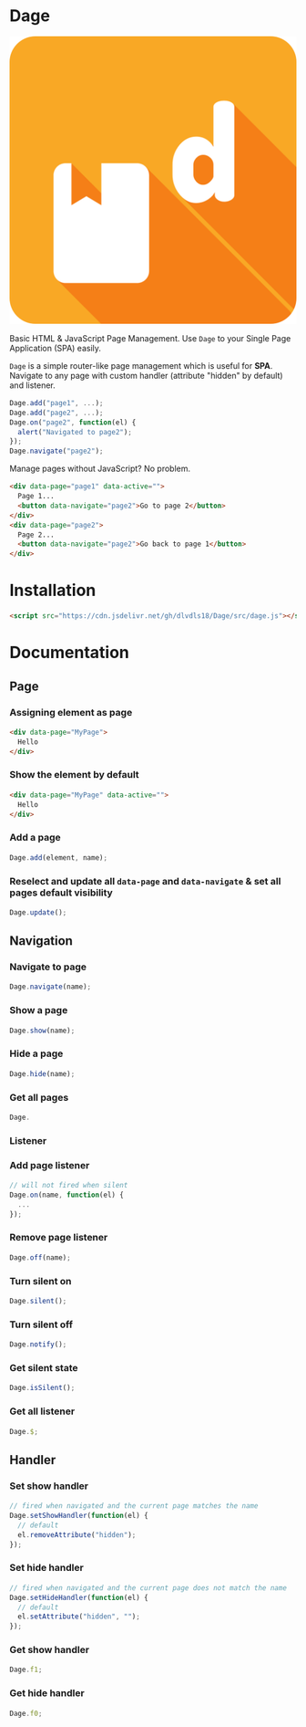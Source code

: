 # Dage

![Dage](dage.png)

Basic HTML &amp; JavaScript Page Management.
Use `Dage` to your Single Page Application (SPA) easily.

`Dage` is a simple router-like page management which is useful for **SPA**.
Navigate to any page with custom handler (attribute "hidden" by default) and listener.

```js
Dage.add("page1", ...);
Dage.add("page2", ...);
Dage.on("page2", function(el) {
  alert("Navigated to page2");
});
Dage.navigate("page2");
```

Manage pages without JavaScript? No problem.

```html
<div data-page="page1" data-active="">
  Page 1...
  <button data-navigate="page2">Go to page 2</button>
</div>
<div data-page="page2">
  Page 2...
  <button data-navigate="page2">Go back to page 1</button>
</div>
```

# Installation
```html
<script src="https://cdn.jsdelivr.net/gh/dlvdls18/Dage/src/dage.js"></script>
```

# Documentation
## Page
### Assigning element as page
```html
<div data-page="MyPage">
  Hello
</div>
```

### Show the element by default
```html
<div data-page="MyPage" data-active="">
  Hello
</div>
```

### Add a page
```js
Dage.add(element, name);
```

### Reselect and update all `data-page` and `data-navigate` &amp; set all pages default visibility
```js
Dage.update();
```

## Navigation
### Navigate to page
```js
Dage.navigate(name);
```

### Show a page
```js
Dage.show(name);
```

### Hide a page
```js
Dage.hide(name);
```

### Get all pages
```js
Dage.
```

### Listener
### Add page listener
```js
// will not fired when silent
Dage.on(name, function(el) {
  ...
});
```

### Remove page listener
```js
Dage.off(name);
```

### Turn silent on
```js
Dage.silent();
```

### Turn silent off
```js
Dage.notify();
```

### Get silent state
```js
Dage.isSilent();
```

### Get all listener
```js
Dage.$;
```

## Handler
### Set show handler
```js
// fired when navigated and the current page matches the name
Dage.setShowHandler(function(el) {
  // default
  el.removeAttribute("hidden");
});
```

### Set hide handler
```js
// fired when navigated and the current page does not match the name
Dage.setHideHandler(function(el) {
  // default
  el.setAttribute("hidden", "");
});
```

### Get show handler
```js
Dage.f1;
```

### Get hide handler
```js
Dage.f0;
```
